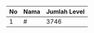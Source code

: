| No | Nama            | Jumlah Level |
|----|-----------------|--------------|
| 1  | #    |    3746        |
